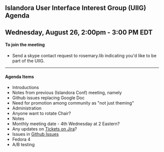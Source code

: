 ## Islandora User Interface Interest Group (UIIG) Agenda
Wednesday, August 26, 2:00pm - 3:00 PM EDT 
---

#### To join the meeting
* Send a skype contact request to rosemary.lib indicating you'd like to be part of the UIIG.

---

#### Agenda Items

- Introductions 
-  Notes from previous (Islandora Conf) meeting, namely
 - Github issues replacing Google Doc
 - Need for promotion among community as "not just theming"
- Administration
 - Anyone want to rotate Chair?
 - Notes
 - Monthly meeting date - 4th Wednesday at 2 Eastern?
- Any updates on [Tickets on Jira](https://jira.duraspace.org/issues/?filter=13132)?
- Issues in [Github Issues](https://github.com/islandora-interest-groups/Islandora-UI-Interest-Group/issues)
- Fedora 4
- A/B testing



